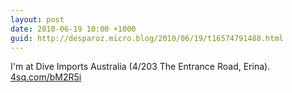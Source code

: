 ```yaml
---
layout: post
date: 2010-06-19 10:00 +1000
guid: http://desparoz.micro.blog/2010/06/19/t16574791488.html
---
```

I'm at Dive Imports Australia (4/203 The Entrance Road, Erina). [4sq.com/bM2R5i](http://4sq.com/bM2R5i)
